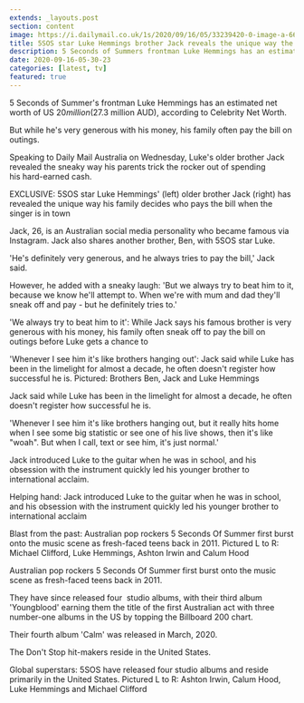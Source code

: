 ```yaml
---
extends: _layouts.post
section: content
image: https://i.dailymail.co.uk/1s/2020/09/16/05/33239420-0-image-a-66_1600230148486.jpg 
title: 5SOS star Luke Hemmings brother Jack reveals the unique way the family decides who pays the bill 
description: 5 Seconds of Summers frontman Luke Hemmings has an estimated net worth of US $20 million ($27.3 million AUD), according to Celebrity Net Worth. 
date: 2020-09-16-05-30-23 
categories: [latest, tv] 
featured: true 
--- 
```

5 Seconds of Summer's frontman Luke Hemmings has an estimated net worth of US $20 million ($27.3 million AUD), according to Celebrity Net Worth.

But while he's very generous with his money, his family often pay the bill on outings.

Speaking to Daily Mail Australia on Wednesday, Luke's older brother Jack revealed the sneaky way his parents trick the rocker out of spending his hard-earned cash. 

EXCLUSIVE: 5SOS star Luke Hemmings' (left) older brother Jack (right) has revealed the unique way his family decides who pays the bill when the singer is in town

Jack, 26, is an Australian social media personality who became famous via Instagram. Jack also shares another brother, Ben, with 5SOS star Luke.

'He's definitely very generous, and he always tries to pay the bill,' Jack said.

However, he added with a sneaky laugh: 'But we always try to beat him to it, because we know he'll attempt to. When we're with mum and dad they'll sneak off and pay - but he definitely tries to.'

'We always try to beat him to it': While Jack says his famous brother is very generous with his money, his family often sneak off to pay the bill on outings before Luke gets a chance to 

'Whenever I see him it's like brothers hanging out': Jack said while Luke has been in the limelight for almost a decade, he often doesn't register how successful he is. Pictured: Brothers Ben, Jack and Luke Hemmings

Jack said while Luke has been in the limelight for almost a decade, he often doesn't register how successful he is.

'Whenever I see him it's like brothers hanging out, but it really hits home when I see some big statistic or see one of his live shows, then it's like "woah". But when I call, text or see him, it's just normal.'

Jack introduced Luke to the guitar when he was in school, and his obsession with the instrument quickly led his younger brother to international acclaim. 

Helping hand: Jack introduced Luke to the guitar when he was in school, and his obsession with the instrument quickly led his younger brother to international acclaim

Blast from the past: Australian pop rockers 5 Seconds Of Summer first burst onto the music scene as fresh-faced teens back in 2011. Pictured L to R: Michael Clifford, Luke Hemmings, Ashton Irwin and Calum Hood

Australian pop rockers 5 Seconds Of Summer first burst onto the music scene as fresh-faced teens back in 2011. 

They have since released four  studio albums, with their third album 'Youngblood' earning them the title of the first Australian act with three number-one albums in the US by topping the Billboard 200 chart.

Their fourth album 'Calm' was released in March, 2020. 

The Don't Stop hit-makers reside in the United States. 

Global superstars: 5SOS have released four studio albums and reside primarily in the United States. Pictured L to R: Ashton Irwin, Calum Hood, Luke Hemmings and Michael Clifford

